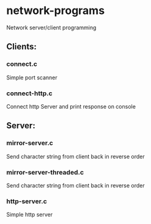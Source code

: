 # network-programs
Network server/client programming

## Clients:

### connect.c
Simple port scanner

### connect-http.c
Connect http Server and print response on console

## Server:

### mirror-server.c
Send character string from client back in reverse order

### mirror-server-threaded.c
Send character string from client back in reverse order

### http-server.c
Simple http server 


